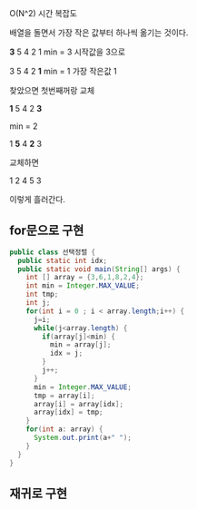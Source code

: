 O(N^2) 시간 복잡도

배열을 돌면서 가장 작은 값부터 하나씩 옮기는 것이다.

**3** 5 4 2 1 
min = 3 시작값을 3으로

3 5 4 2 **1** 
min = 1 가장 작은값 1

찾았으면 첫번째꺼랑 교체

**1** 5 4 2 **3**

min = 2

1 **5** 4 **2** 3

교체하면 

1 2 4 5 3

이렇게 흘러간다.
## for문으로 구현
```java
public class 선택정렬 {  
  public static int idx;  
  public static void main(String[] args) {  
    int [] array = {3,6,1,8,2,4};  
    int min = Integer.MAX_VALUE;  
    int tmp;  
    int j;  
    for(int i = 0 ; i < array.length;i++) {  
      j=i;  
      while(j<array.length) {  
        if(array[j]<min) {  
          min = array[j];  
          idx = j;  
        }  
        j++;  
      }  
      min = Integer.MAX_VALUE;  
      tmp = array[i];  
      array[i] = array[idx];  
      array[idx] = tmp;  
    }  
    for(int a: array) {  
      System.out.print(a+" ");  
    }  
  }  
}
```

## 재귀로 구현
